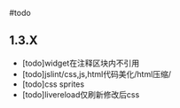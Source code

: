 #todo

## 1.3.X
* [todo]widget在注释区块内不引用
* [todo]jslint/css,js,html代码美化/html压缩/
* [todo]css sprites
* [todo]livereload仅刷新修改后css